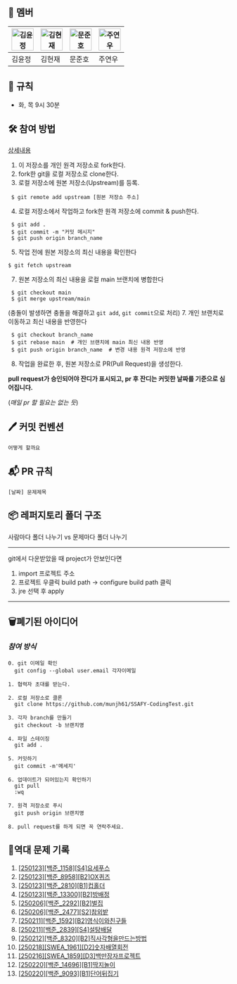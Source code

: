 ## 🐣 **멤버**

|<img src="https://i.namu.wiki/i/1fJgTa4Qb9M3W6oXBw0YJcCSqrgUDEdNc5_R5XhI6uFt-PwQpaNuj4km75sbxsWfEGY3heNBSHT0fFJ2Af2MPbhAzsC4GjR8Oh62-4Cmwujs0zsyo5rvlscbtNAPVOny6JOz6Fl5LgB-haO4e2k4UQ.webp" alt="김윤정" width="50" height="50">|<img src="https://i.namu.wiki/i/O9kShYKXbkq4USe-Bob5wm_wtC2MdkPEK3y24Tu6M9nNVsynrIFHjckMQuL2vgs4wYIUjZwYETlqR4HQOdW0CYFXN7t1ngHlh8WiSVqmKBv_vb4WxBd4-D4Lb50U1qeve-q0lZMsgg1e1cCZM0EPkw.webp" alt="김현재" width="50" height="50">|<img src="https://i.namu.wiki/i/i6ZpdaKiiEf4qzrR_m9NjvBriuvWtFktDjDX-wry76CYBSssaiOpsZRTVXU20K0kDFnnoBqR9SiVkYh_akXYmQ.webp" alt="문준호" width="50" height="50">|<img src="https://i.namu.wiki/i/I77jbxd2_8Sczv5L5fNdOx9sduPWGtSzGLJrgU52iSHMgGFMU7V_96CYmBsZ9psk5yWl12d6c0LNOOWK7h83Ix2UW9gn1PAEL3CY6nKP4DryZZT9i6kZRHonnGq8XuMUKAThp8XfY1XGWC-_kL-wuA.webp" alt="주연우" width="50" height="50">|
|---|---|---|---|
|김윤정|김현재|문준호|주연우|
## 📌 **규칙**
- 화, 목 9시 30분

## 🛠️ **참여 방법**

[상세내용](https://velog.io/@jisubin12/Github-%EC%99%B8%EB%B6%80%EC%A0%80%EC%9E%A5%EC%86%8C-fork-pull-request-%EB%8F%99%EA%B8%B0%ED%99%94-%ED%95%98%EA%B8%B0)

1. 이 저장소를 개인 원격 저장소로 fork한다.
2. fork한 git을 로컬 저장소로 clone한다.
3. 로컬 저장소에 원본 저장소(Upstream)를 등록.
```
 $ git remote add upstream [원본 저장소 주소]
```
4. 로컬 저장소에서 작업하고 fork한 원격 저장소에 commit & push한다.
```
 $ git add .
 $ git commit -m "커밋 메시지"
 $ git push origin branch_name
```
5. 작업 전에 원본 저장소의 최신 내용을 확인한다
```
$ git fetch upstream
```
7. 원본 저장소의 최신 내용을 로컬 main 브랜치에 병합한다
```
 $ git checkout main
 $ git merge upstream/main
```
(충돌이 발생하면 충돌을 해결하고 `git add`, `git commit`으로 처리)
7. 개인 브랜치로 이동하고 최신 내용을 반영한다
```
 $ git checkout branch_name
 $ git rebase main  # 개인 브랜치에 main 최신 내용 반영
 $ git push origin branch_name  # 변경 내용 원격 저장소에 반영
```
8. 작업을 완료한 후, 원본 저장소로 PR(Pull Request)을 생성한다.

**pull request가 승인되어야 잔디가 표시되고, pr 후 잔디는 커밋한 날짜를 기준으로 심어집니다.**

 (*매일 pr 할 필요는 없는 듯*)

## 🖊️ **커밋 컨벤션**
```
어떻게 할까요
```

## 📬 **PR 규칙**

```
[날짜] 문제제목
```

## 📦 **레퍼지토리 폴더 구조**
사람마다 폴더 나누기 vs 문제마다 폴더 나누기

---
git에서 다운받았을 때 project가 안보인다면
1. import 프로젝트 주소
2. 프로젝트 우클릭 build path -> configure build path 클릭
3. jre 선택 후 apply

---
## 🗑️폐기된 아이디어
### *참여 방식*
```
0. git 이메일 확인
  git config --global user.email 각자이메일

1. 협력자 초대를 받는다.

2. 로컬 저장소로 클론
  git clone https://github.com/munjh61/SSAFY-CodingTest.git

3. 각자 branch를 만들기
  git checkout -b 브랜치명

4. 파일 스테이징
  git add .

5. 커밋하기
  git commit -m'메세지'

6. 업데이트가 되어있는지 확인하기
  git pull
  :wq

7. 원격 저장소로 푸시
  git push origin 브랜치명

8. pull request를 하게 되면 꼭 연락주세요.

```

## 🚀역대 문제 기록
1. [[250123][백준_1158][S4]요세푸스](https://www.acmicpc.net/problem/1158)  
2. [[250123][백준_8958][B2]OX퀴즈](https://www.acmicpc.net/problem/8958)  
3. [[250123][백준_2810][B1]컵홀더](https://www.acmicpc.net/problem/2810)  
4. [[250123][백준_13300][B2]방배정](https://www.acmicpc.net/problem/13300)  
5. [[250206][백준_2292][B2]벌집](https://www.acmicpc.net/problem/2292)  
6. [[250206][백준_2477][S2]참외밭](https://www.acmicpc.net/problem/2477)  
7. [[250211][백준_1592][B2]영식이와친구들](https://www.acmicpc.net/problem/1592)  
8. [[250211][백준_2839][S4]설탕배달](https://www.acmicpc.net/problem/2839)  
9. [[250212][백준_8320][B2]직사각형을만드는방법](https://www.acmicpc.net/problem/8320)  
10. [[250218][SWEA_1961][D2]숫자배열회전](https://swexpertacademy.com/main/code/problem/problemDetail.do?contestProbId=AV5Pq-OKAVYDFAUq&categoryId=AV5Pq-OKAVYDFAUq&categoryType=CODE&problemTitle=1961&orderBy=FIRST_REG_DATETIME&selectCodeLang=ALL&select-1=&pageSize=10&pageIndex=1)
11. [[250216][SWEA_1859][D3]백만장자프로젝트](https://swexpertacademy.com/main/code/problem/problemDetail.do?contestProbId=AV5LrsUaDxcDFAXc&categoryId=AV5LrsUaDxcDFAXc&categoryType=CODE&problemTitle=1859&orderBy=FIRST_REG_DATETIME&selectCodeLang=ALL&select-1=&pageSize=10&pageIndex=1)
12. [[250220][백준_14696][B1]딱지놀이](https://www.acmicpc.net/problem/14696)
13. [[250220][백준_9093][B1]단어뒤집기](https://www.acmicpc.net/problem/9093)
